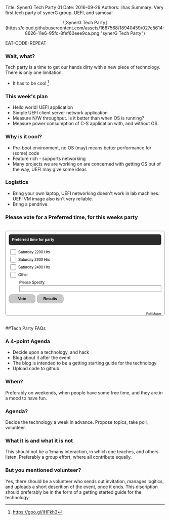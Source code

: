 Title: SynerG Tech Party 01
Date: 2016-09-29
Authors: lihas
Summary: Very first tech party of synerG group. UEFI, and samosa!

<center>
![SynerG Tech Party](https://cloud.githubusercontent.com/assets/1687568/18940459/027c5614-8626-11e6-95fc-8fef60eee9ca.png "synerG Tech Party")
</center>

EAT-CODE-REPEAT

### Wait, what?

Tech party is a time to get our hands dirty with a new piece of technology. There is only one limitation.

* It has to be cool [^1]


### This week's plan

- Hello world! UEFI application
- Simple UEFI client server network application
- Measure N/W throughput. Is it better than when OS is running?
- Measure power consumption of C-S application with, and without OS.

### Why is it cool?

- Pre-boot environment, no OS (may) means better performance for (some) code
- Feature rich - supports networking
- Many projects we are working on are concerned with getting OS out of the way, UEFI may give some ideas

### Logistics
- Bring your own laptop, UEFI networking doesn't work in lab machines. UEFI VM image also isn't very reliable.
- Bring a pendrive.

### Please vote for a Preferred time, for this weeks party
<br />
<div id="qp_all829215" style="width:100%;"><STYLE>#qp_main829215 .qp_btna:hover input {background:rgb(150,150,150)!important}</STYLE><div id="qp_main829215" fp='B65946bA-33' results=0 style="border-radius:6px;border:1px solid rgb(150,150,150);margin:0 auto;padding:10px;background:rgb(255,255,255);box-sizing:border-box"><div style="border-radius:6px;font-family:Arial;font-size:12px;font-weight:bold;background-color:rgb(44,44,44);color:rgb(255,255,255);margin-bottom:10px"><div style="padding:10px">Preferred time for party</div></div><form id="qp_form829215" action="//www.poll-maker.com/results829215xB65946bA-33" method="post" target="_blank" style="display:inline;margin:0px;padding:0px"><div style="border-radius:6px"><input type=hidden name="qp_d829215" value="42642.8272685131-42642.827249959"><div style="display:block;font-family:Arial;font-size:12px;color:rgb(0,0,0);padding-top:5px;padding-bottom:5px;clear:both" class="qp_a" onClick="var c=this.getElementsByTagName('INPUT')[0]; if((!event.target?event.srcElement:event.target).tagName!='INPUT'){c.checked=(c.type=='radio'?true:!c.checked)};var i=this.parentNode.parentNode.parentNode.getElementsByTagName('INPUT');for(var k=0;k!=i.length;k=k+1){i[k].parentNode.parentNode.setAttribute('sel',i[k].checked?1:0)}"><span style="display:block;padding-left:30px;cursor:inherit"><input style="float:left;width:18px;margin-left:-25px;margin-top:-2px;padding:0px;height:18px;-webkit-appearance:checkbox;" name="qp_v829215" type="checkbox" value="1" />Saturday 2200 Hrs</span></div><div style="display:block;font-family:Arial;font-size:12px;color:rgb(0,0,0);padding-top:5px;padding-bottom:5px;clear:both" class="qp_a" onClick="var c=this.getElementsByTagName('INPUT')[0]; if((!event.target?event.srcElement:event.target).tagName!='INPUT'){c.checked=(c.type=='radio'?true:!c.checked)};var i=this.parentNode.parentNode.parentNode.getElementsByTagName('INPUT');for(var k=0;k!=i.length;k=k+1){i[k].parentNode.parentNode.setAttribute('sel',i[k].checked?1:0)}"><span style="display:block;padding-left:30px;cursor:inherit"><input style="float:left;width:18px;margin-left:-25px;margin-top:-2px;padding:0px;height:18px;-webkit-appearance:checkbox;" name="qp_v829215" type="checkbox" value="2" />Saturday 2300 Hrs</span></div><div style="display:block;font-family:Arial;font-size:12px;color:rgb(0,0,0);padding-top:5px;padding-bottom:5px;clear:both" class="qp_a" onClick="var c=this.getElementsByTagName('INPUT')[0]; if((!event.target?event.srcElement:event.target).tagName!='INPUT'){c.checked=(c.type=='radio'?true:!c.checked)};var i=this.parentNode.parentNode.parentNode.getElementsByTagName('INPUT');for(var k=0;k!=i.length;k=k+1){i[k].parentNode.parentNode.setAttribute('sel',i[k].checked?1:0)}"><span style="display:block;padding-left:30px;cursor:inherit"><input style="float:left;width:18px;margin-left:-25px;margin-top:-2px;padding:0px;height:18px;-webkit-appearance:checkbox;" name="qp_v829215" type="checkbox" value="3" />Saturday 2400 Hrs</span></div><div style="display:block;font-family:Arial;font-size:12px;color:rgb(0,0,0);padding-top:5px;padding-bottom:5px;clear:both" class="qp_a" onClick="var c=this.getElementsByTagName('INPUT')[0]; if((!event.target?event.srcElement:event.target).tagName!='INPUT'){c.checked=(c.type=='radio'?true:!c.checked)};var i=this.parentNode.parentNode.parentNode.getElementsByTagName('INPUT');for(var k=0;k!=i.length;k=k+1){i[k].parentNode.parentNode.setAttribute('sel',i[k].checked?1:0)}"><span style="display:block;padding-left:30px;cursor:inherit"><input style="float:left;width:18px;margin-left:-25px;margin-top:-2px;padding:0px;height:18px;-webkit-appearance:checkbox;" name="qp_v829215" type="checkbox" value="999" />Other</span></div><div id="qp_ot829215" style="display:block;font-family:Arial;font-size:12px;color:rgb(0,0,0);padding-top:5px;padding-bottom:5px;clear:both"><div style="padding-left:33px">Please Specify: <input style="width:100%;position:relative;top:2px" name='qp_other829215' type=text value=''></div></div></div><div style="clear:both;text-align:left;margin:0 auto 2em auto"><a style="text-decoration:none" class="qp_btna" href="#"><input name="qp_b829215" style="min-width:7em;padding:0.5em;margin-top:5px;margin-right:5px;border-radius:10px;border:1px solid rgb(150,150,150);font-family:Arial;font-size:12px;font-weight:bold;color:rgb(0,0,0);cursor:pointer;cursor:hand;background:rgb(200,200,200)" type="submit" btype="v" value="Vote" /></a><a style="text-decoration:none" class="qp_btna" href="#"><input name="qp_b829215" style="min-width:7em;padding:0.5em;margin-top:5px;margin-right:5px;border-radius:10px;border:1px solid rgb(150,150,150);font-family:Arial;font-size:12px;font-weight:bold;color:rgb(0,0,0);cursor:pointer;cursor:hand;background:rgb(200,200,200)" type="submit" btype="r" value="Results" /></a></div><a id="qp_a829215" style="float:right;font-family:Arial;font-size:10px;color:rgb(0,0,0);text-decoration:none" href="http://www.poll-maker.com">Poll Maker</a></form><div style="display:none"><div id="qp_rp829215" style="font-size:11px;width:5ex;text-align:right;overflow:hidden;position:absolute;right:5px;height:1.5em;line-height:1.5em"></div><div id="qp_rv829215" style="font-size:11px;width:0%;line-height:1.5em;text-align:right;color:#FFF;box-sizing:border-box;padding-right:3px"></div><div id="qp_rb829215" style="font-size:12px;color:rgb(255,255,255);display:block;font-size:12px;padding-right:10px 5px"></div><div id="qp_rva829215" style="background:#006FB9;border-color:#006FB9"></div><div id="qp_rvb829215" style="background:#163463;border-color:#163463"></div><div id="qp_rvc829215" style="background:#5BCFFC;border-color:#1481AB"></div></div></div></div><script src="//scripts.poll-maker.com/3012/scpolls.js" language="javascript"></script>

<br />

##Tech Party FAQs

### A 4-point Agenda

- Decide upon a technology, and hack
- Blog about it after the event
- The blog is intended to be a getting starting guide for the technology
- Upload code to github

### When?

Preferably on weekends, when people have some free time, and they are in a mood to have fun.

### Agenda?

Decide the technology a week in advance. Propose topics, take poll, volunteer.

### What it is and what it is not

This should not be a 1:many interaction, in which one teaches, and others listen. Preferably a group effort, where all contribute equally.

### But you mentioned volunteer?

Yes, there should be a volunteer who sends out invitation, manages logitics, and uploads a short descrition of the event, once it ends. This discription should preferably be in the form of a getting started guide for the technology.


[^1]: https://goo.gl/IHFkh3
